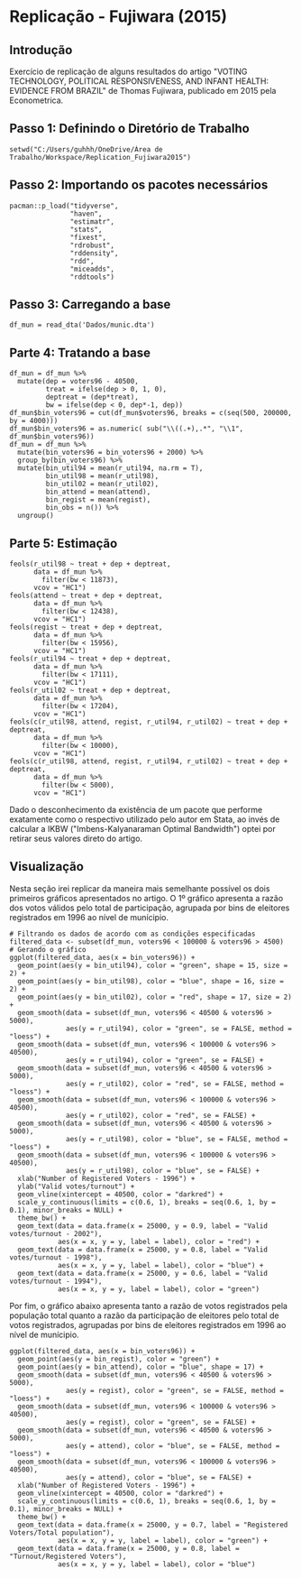 # Replicação - Fujiwara (2015)

## Introdução

Exercício de replicação de alguns resultados do artigo "VOTING TECHNOLOGY, POLITICAL RESPONSIVENESS, AND INFANT HEALTH: EVIDENCE FROM BRAZIL" de Thomas Fujiwara, publicado em 2015 pela Econometrica.

## Passo 1: Definindo o Diretório de Trabalho

```{r}
setwd("C:/Users/guhhh/OneDrive/Área de Trabalho/Workspace/Replication_Fujiwara2015")
```

## Passo 2: Importando os pacotes necessários

```{r}
pacman::p_load("tidyverse",
               "haven",
               "estimatr",
               "stats",
               "fixest",
               "rdrobust",
               "rddensity",
               "rdd",
               "miceadds",
               "rddtools")
```

## Passo 3: Carregando a base

```{r}
df_mun = read_dta('Dados/munic.dta')
```

## Parte 4: Tratando a base

```{r}
df_mun = df_mun %>% 
  mutate(dep = voters96 - 40500,
         treat = ifelse(dep > 0, 1, 0),
         deptreat = (dep*treat),
         bw = ifelse(dep < 0, dep*-1, dep))
df_mun$bin_voters96 = cut(df_mun$voters96, breaks = c(seq(500, 200000, by = 4000)))
df_mun$bin_voters96 = as.numeric( sub("\\((.+),.*", "\\1", df_mun$bin_voters96))
df_mun = df_mun %>%
  mutate(bin_voters96 = bin_voters96 + 2000) %>% 
  group_by(bin_voters96) %>%
  mutate(bin_util94 = mean(r_util94, na.rm = T),
         bin_util98 = mean(r_util98),
         bin_util02 = mean(r_util02),
         bin_attend = mean(attend),
         bin_regist = mean(regist),
         bin_obs = n()) %>%
  ungroup()
```

## Parte 5: Estimação

```{r}
feols(r_util98 ~ treat + dep + deptreat,
      data = df_mun %>% 
        filter(bw < 11873),
      vcov = "HC1")
feols(attend ~ treat + dep + deptreat,
      data = df_mun %>% 
        filter(bw < 12438),
      vcov = "HC1")
feols(regist ~ treat + dep + deptreat,
      data = df_mun %>% 
        filter(bw < 15956),
      vcov = "HC1")
feols(r_util94 ~ treat + dep + deptreat,
      data = df_mun %>% 
        filter(bw < 17111),
      vcov = "HC1")
feols(r_util02 ~ treat + dep + deptreat,
      data = df_mun %>% 
        filter(bw < 17204),
      vcov = "HC1")
feols(c(r_util98, attend, regist, r_util94, r_util02) ~ treat + dep + deptreat,
      data = df_mun %>% 
        filter(bw < 10000),
      vcov = "HC1")
feols(c(r_util98, attend, regist, r_util94, r_util02) ~ treat + dep + deptreat,
      data = df_mun %>% 
        filter(bw < 5000),
      vcov = "HC1")
```

Dado o desconhecimento da existência de um pacote que performe exatamente como o respectivo utilizado pelo autor em Stata, ao invés de calcular a IKBW ("Imbens-Kalyanaraman Optimal Bandwidth") optei por retirar seus valores direto do artigo. 

## Visualização

Nesta seção irei replicar da maneira mais semelhante possível os dois primeiros gráficos apresentados no artigo. O 1º gráfico apresenta a razão dos votos válidos pelo total de participação, agrupada por bins de eleitores registrados em 1996 ao nível de munícipio.

```{r, warning=FALSE}
# Filtrando os dados de acordo com as condições especificadas
filtered_data <- subset(df_mun, voters96 < 100000 & voters96 > 4500)
# Gerando o gráfico
ggplot(filtered_data, aes(x = bin_voters96)) +
  geom_point(aes(y = bin_util94), color = "green", shape = 15, size = 2) +
  geom_point(aes(y = bin_util98), color = "blue", shape = 16, size = 2) +
  geom_point(aes(y = bin_util02), color = "red", shape = 17, size = 2) +
  geom_smooth(data = subset(df_mun, voters96 < 40500 & voters96 > 5000),
              aes(y = r_util94), color = "green", se = FALSE, method = "loess") +
  geom_smooth(data = subset(df_mun, voters96 < 100000 & voters96 > 40500),
              aes(y = r_util94), color = "green", se = FALSE) +
  geom_smooth(data = subset(df_mun, voters96 < 40500 & voters96 > 5000),
              aes(y = r_util02), color = "red", se = FALSE, method = "loess") +
  geom_smooth(data = subset(df_mun, voters96 < 100000 & voters96 > 40500),
              aes(y = r_util02), color = "red", se = FALSE) +
  geom_smooth(data = subset(df_mun, voters96 < 40500 & voters96 > 5000),
              aes(y = r_util98), color = "blue", se = FALSE, method = "loess") +
  geom_smooth(data = subset(df_mun, voters96 < 100000 & voters96 > 40500),
              aes(y = r_util98), color = "blue", se = FALSE) +
  xlab("Number of Registered Voters - 1996") +
  ylab("Valid votes/turnout") +
  geom_vline(xintercept = 40500, color = "darkred") +
  scale_y_continuous(limits = c(0.6, 1), breaks = seq(0.6, 1, by = 0.1), minor_breaks = NULL) +
  theme_bw() +
  geom_text(data = data.frame(x = 25000, y = 0.9, label = "Valid votes/turnout - 2002"),
            aes(x = x, y = y, label = label), color = "red") +
  geom_text(data = data.frame(x = 25000, y = 0.8, label = "Valid votes/turnout - 1998"),
            aes(x = x, y = y, label = label), color = "blue") +
  geom_text(data = data.frame(x = 25000, y = 0.6, label = "Valid votes/turnout - 1994"),
            aes(x = x, y = y, label = label), color = "green")
```

Por fim, o gráfico abaixo apresenta tanto a razão de votos registrados pela população total quanto a razão da participação de eleitores pelo total de votos registrados, agrupadas por bins de eleitores registrados em 1996 ao nível de munícipio.

```{r, warning=FALSE}
ggplot(filtered_data, aes(x = bin_voters96)) +
  geom_point(aes(y = bin_regist), color = "green") +
  geom_point(aes(y = bin_attend), color = "blue", shape = 17) +
  geom_smooth(data = subset(df_mun, voters96 < 40500 & voters96 > 5000),
              aes(y = regist), color = "green", se = FALSE, method = "loess") +
  geom_smooth(data = subset(df_mun, voters96 < 100000 & voters96 > 40500),
              aes(y = regist), color = "green", se = FALSE) +
  geom_smooth(data = subset(df_mun, voters96 < 40500 & voters96 > 5000),
              aes(y = attend), color = "blue", se = FALSE, method = "loess") +
  geom_smooth(data = subset(df_mun, voters96 < 100000 & voters96 > 40500),
              aes(y = attend), color = "blue", se = FALSE) +
  xlab("Number of Registered Voters - 1996") +
  geom_vline(xintercept = 40500, color = "darkred") +
  scale_y_continuous(limits = c(0.6, 1), breaks = seq(0.6, 1, by = 0.1), minor_breaks = NULL) +
  theme_bw() +
  geom_text(data = data.frame(x = 25000, y = 0.7, label = "Registered Voters/Total population"),
            aes(x = x, y = y, label = label), color = "green") +
  geom_text(data = data.frame(x = 25000, y = 0.8, label = "Turnout/Registered Voters"),
            aes(x = x, y = y, label = label), color = "blue")
```

